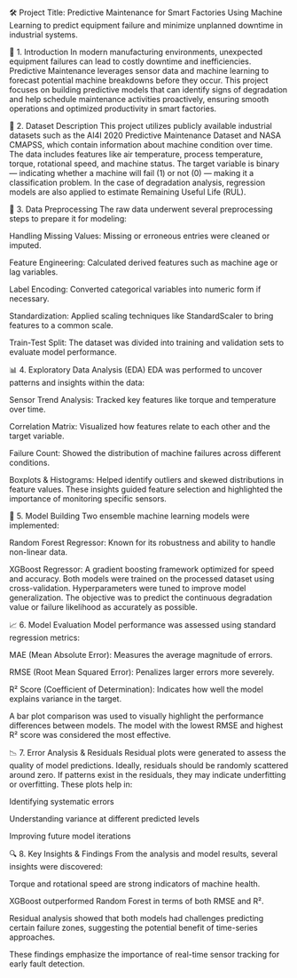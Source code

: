 🛠️ Project Title: Predictive Maintenance for Smart Factories
Using Machine Learning to predict equipment failure and minimize unplanned downtime in industrial systems.

📌 1. Introduction
In modern manufacturing environments, unexpected equipment failures can lead to costly downtime and inefficiencies. Predictive Maintenance leverages sensor data and machine learning to forecast potential machine breakdowns before they occur. This project focuses on building predictive models that can identify signs of degradation and help schedule maintenance activities proactively, ensuring smooth operations and optimized productivity in smart factories.

📂 2. Dataset Description
This project utilizes publicly available industrial datasets such as the AI4I 2020 Predictive Maintenance Dataset and NASA CMAPSS, which contain information about machine condition over time. The data includes features like air temperature, process temperature, torque, rotational speed, and machine status. The target variable is binary — indicating whether a machine will fail (1) or not (0) — making it a classification problem. In the case of degradation analysis, regression models are also applied to estimate Remaining Useful Life (RUL).

🧹 3. Data Preprocessing
The raw data underwent several preprocessing steps to prepare it for modeling:

Handling Missing Values: Missing or erroneous entries were cleaned or imputed.

Feature Engineering: Calculated derived features such as machine age or lag variables.

Label Encoding: Converted categorical variables into numeric form if necessary.

Standardization: Applied scaling techniques like StandardScaler to bring features to a common scale.

Train-Test Split: The dataset was divided into training and validation sets to evaluate model performance.

📊 4. Exploratory Data Analysis (EDA)
EDA was performed to uncover patterns and insights within the data:

Sensor Trend Analysis: Tracked key features like torque and temperature over time.

Correlation Matrix: Visualized how features relate to each other and the target variable.

Failure Count: Showed the distribution of machine failures across different conditions.

Boxplots & Histograms: Helped identify outliers and skewed distributions in feature values.
These insights guided feature selection and highlighted the importance of monitoring specific sensors.

🧠 5. Model Building
Two ensemble machine learning models were implemented:

Random Forest Regressor: Known for its robustness and ability to handle non-linear data.

XGBoost Regressor: A gradient boosting framework optimized for speed and accuracy.
Both models were trained on the processed dataset using cross-validation. Hyperparameters were tuned to improve model generalization. The objective was to predict the continuous degradation value or failure likelihood as accurately as possible.

📈 6. Model Evaluation
Model performance was assessed using standard regression metrics:

MAE (Mean Absolute Error): Measures the average magnitude of errors.

RMSE (Root Mean Squared Error): Penalizes larger errors more severely.

R² Score (Coefficient of Determination): Indicates how well the model explains variance in the target.

A bar plot comparison was used to visually highlight the performance differences between models. The model with the lowest RMSE and highest R² score was considered the most effective.

📉 7. Error Analysis & Residuals
Residual plots were generated to assess the quality of model predictions. Ideally, residuals should be randomly scattered around zero. If patterns exist in the residuals, they may indicate underfitting or overfitting. These plots help in:

Identifying systematic errors

Understanding variance at different predicted levels

Improving future model iterations

🔍 8. Key Insights & Findings
From the analysis and model results, several insights were discovered:

Torque and rotational speed are strong indicators of machine health.

XGBoost outperformed Random Forest in terms of both RMSE and R².

Residual analysis showed that both models had challenges predicting certain failure zones, suggesting the potential benefit of time-series approaches.

These findings emphasize the importance of real-time sensor tracking for early fault detection.
